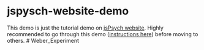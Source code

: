 # jspysch-website-demo

This demo is just the tutorial demo on [jsPsych website](https://www.jspsych.org/tutorials/rt-task/). Highly recommended to go through this demo ([instructions here](https://www.jspsych.org/tutorials/rt-task/)) before moving to others. # Weber_Experiment
